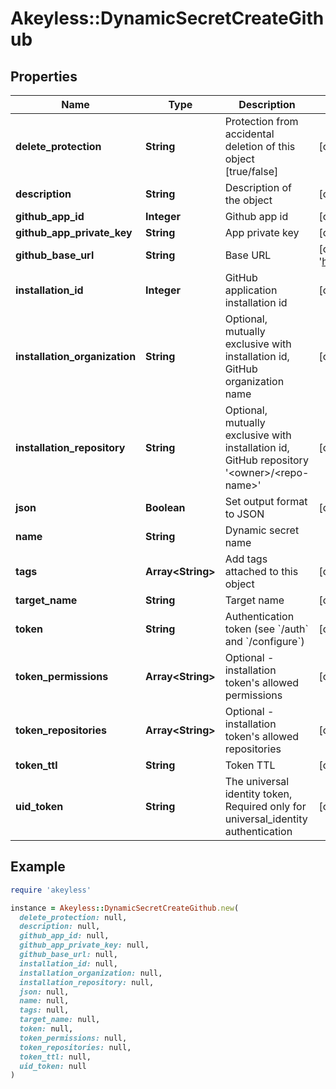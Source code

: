 # Akeyless::DynamicSecretCreateGithub

## Properties

| Name | Type | Description | Notes |
| ---- | ---- | ----------- | ----- |
| **delete_protection** | **String** | Protection from accidental deletion of this object [true/false] | [optional] |
| **description** | **String** | Description of the object | [optional] |
| **github_app_id** | **Integer** | Github app id | [optional] |
| **github_app_private_key** | **String** | App private key | [optional] |
| **github_base_url** | **String** | Base URL | [optional][default to &#39;https://api.github.com/&#39;] |
| **installation_id** | **Integer** | GitHub application installation id | [optional] |
| **installation_organization** | **String** | Optional, mutually exclusive with installation id, GitHub organization name | [optional] |
| **installation_repository** | **String** | Optional, mutually exclusive with installation id, GitHub repository &#39;&lt;owner&gt;/&lt;repo-name&gt;&#39; | [optional] |
| **json** | **Boolean** | Set output format to JSON | [optional][default to false] |
| **name** | **String** | Dynamic secret name |  |
| **tags** | **Array&lt;String&gt;** | Add tags attached to this object | [optional] |
| **target_name** | **String** | Target name | [optional] |
| **token** | **String** | Authentication token (see &#x60;/auth&#x60; and &#x60;/configure&#x60;) | [optional] |
| **token_permissions** | **Array&lt;String&gt;** | Optional - installation token&#39;s allowed permissions | [optional] |
| **token_repositories** | **Array&lt;String&gt;** | Optional - installation token&#39;s allowed repositories | [optional] |
| **token_ttl** | **String** | Token TTL | [optional][default to &#39;60m&#39;] |
| **uid_token** | **String** | The universal identity token, Required only for universal_identity authentication | [optional] |

## Example

```ruby
require 'akeyless'

instance = Akeyless::DynamicSecretCreateGithub.new(
  delete_protection: null,
  description: null,
  github_app_id: null,
  github_app_private_key: null,
  github_base_url: null,
  installation_id: null,
  installation_organization: null,
  installation_repository: null,
  json: null,
  name: null,
  tags: null,
  target_name: null,
  token: null,
  token_permissions: null,
  token_repositories: null,
  token_ttl: null,
  uid_token: null
)
```

